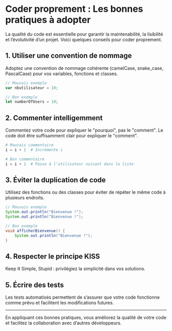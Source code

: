 # Coder proprement : Les bonnes pratiques à adopter

La qualité du code est essentielle pour garantir la maintenabilité, la lisibilité et l’évolutivité d’un projet. Voici quelques conseils pour coder proprement.

## 1. Utiliser une convention de nommage

Adoptez une convention de nommage cohérente (camelCase, snake_case, PascalCase) pour vos variables, fonctions et classes.

```javascript
// Mauvais exemple
var nbutilisateur = 10;

// Bon exemple
let numberOfUsers = 10;
```

## 2. Commenter intelligemment

Commentez votre code pour expliquer le "pourquoi", pas le "comment". Le code doit être suffisamment clair pour expliquer le "comment".

```python
# Mauvais commentaire
i = i + 1  # Incrémente i

# Bon commentaire
i = i + 1  # Passe à l'utilisateur suivant dans la liste
```

## 3. Éviter la duplication de code

Utilisez des fonctions ou des classes pour éviter de répéter le même code à plusieurs endroits.

```java
// Mauvais exemple
System.out.println("Bienvenue !");
System.out.println("Bienvenue !");

// Bon exemple
void afficherBienvenue() {
    System.out.println("Bienvenue !");
}
```

## 4. Respecter le principe KISS

Keep It Simple, Stupid : privilégiez la simplicité dans vos solutions.

## 5. Écrire des tests

Les tests automatisés permettent de s’assurer que votre code fonctionne comme prévu et facilitent les modifications futures.

---

En appliquant ces bonnes pratiques, vous améliorez la qualité de votre code et facilitez la collaboration avec d’autres développeurs.